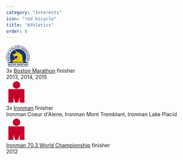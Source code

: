 ```yaml
---
category: "Interests"
icon: "red bicycle"
title: "Athletics"
order: 8
---
```

<div class="ui bulleted link list">
  <div class="item">
    <div class="right floated content">
      <img class="ui mini image" src="/images/baa_logo.png">
    </div>
    <div class="header">
      3x <a href="http://baa.org/" target="_blank">Boston Marathon</a> finisher
    </div>
    <div class="description">
      2013, 2014, 2015
    </div>
  </div>
  <div class="item">
    <div class="right floated content">
      <img class="ui mini image" src="/images/ironman_logo.png">
    </div>
    <div class="header">
      3x <a href="http://ironman.com/" target="_blank">Ironman</a> finisher
    </div>
    <div class="description">
      Ironman Coeur d'Alene, Ironman Mont Tremblant, Ironman Lake Placid
    </div>
  </div>
  <div class="item">
    <div class="right floated content">
      <img class="ui mini image" src="/images/ironman_logo.png">
    </div>
    <div class="header">
      <a href="http://ironman.com/" target="_blank">Ironman 70.3 World Championship</a> finisher
    </div>
    <div class="description">
      2012
    </div>
  </div>
</div>
